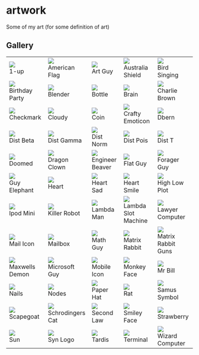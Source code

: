 artwork
=======

Some of my art (for some definition of art)

Gallery
-------



<table>
<tr>
    
    
<td>
<a href="https://raw.github.com/synesthesiam/artwork/master/svg/1-up.svg">
<img src="https://raw.github.com/synesthesiam/artwork/master/thumbs/1-up.jpg" />
</a><br />
1-up
</td>
    
    
<td>
<a href="https://raw.github.com/synesthesiam/artwork/master/svg/american_flag.svg">
<img src="https://raw.github.com/synesthesiam/artwork/master/thumbs/american_flag.jpg" />
</a><br />
American Flag
</td>
    
    
<td>
<a href="https://raw.github.com/synesthesiam/artwork/master/svg/art_guy.svg">
<img src="https://raw.github.com/synesthesiam/artwork/master/thumbs/art_guy.jpg" />
</a><br />
Art Guy
</td>
    
    
<td>
<a href="https://raw.github.com/synesthesiam/artwork/master/svg/australia_shield.svg">
<img src="https://raw.github.com/synesthesiam/artwork/master/thumbs/australia_shield.jpg" />
</a><br />
Australia Shield
</td>
    
    
<td>
<a href="https://raw.github.com/synesthesiam/artwork/master/svg/bird_singing.svg">
<img src="https://raw.github.com/synesthesiam/artwork/master/thumbs/bird_singing.jpg" />
</a><br />
Bird Singing
</td>
</tr>
<tr>
    
    
<td>
<a href="https://raw.github.com/synesthesiam/artwork/master/svg/birthday_party.svg">
<img src="https://raw.github.com/synesthesiam/artwork/master/thumbs/birthday_party.jpg" />
</a><br />
Birthday Party
</td>
    
    
<td>
<a href="https://raw.github.com/synesthesiam/artwork/master/svg/blender.svg">
<img src="https://raw.github.com/synesthesiam/artwork/master/thumbs/blender.jpg" />
</a><br />
Blender
</td>
    
    
<td>
<a href="https://raw.github.com/synesthesiam/artwork/master/svg/bottle.svg">
<img src="https://raw.github.com/synesthesiam/artwork/master/thumbs/bottle.jpg" />
</a><br />
Bottle
</td>
    
    
<td>
<a href="https://raw.github.com/synesthesiam/artwork/master/svg/brain.svg">
<img src="https://raw.github.com/synesthesiam/artwork/master/thumbs/brain.jpg" />
</a><br />
Brain
</td>
    
    
<td>
<a href="https://raw.github.com/synesthesiam/artwork/master/svg/charlie_brown.svg">
<img src="https://raw.github.com/synesthesiam/artwork/master/thumbs/charlie_brown.jpg" />
</a><br />
Charlie Brown
</td>
</tr>
<tr>
    
    
<td>
<a href="https://raw.github.com/synesthesiam/artwork/master/svg/checkmark.svg">
<img src="https://raw.github.com/synesthesiam/artwork/master/thumbs/checkmark.jpg" />
</a><br />
Checkmark
</td>
    
    
<td>
<a href="https://raw.github.com/synesthesiam/artwork/master/svg/cloudy.svg">
<img src="https://raw.github.com/synesthesiam/artwork/master/thumbs/cloudy.jpg" />
</a><br />
Cloudy
</td>
    
    
<td>
<a href="https://raw.github.com/synesthesiam/artwork/master/svg/coin.svg">
<img src="https://raw.github.com/synesthesiam/artwork/master/thumbs/coin.jpg" />
</a><br />
Coin
</td>
    
    
<td>
<a href="https://raw.github.com/synesthesiam/artwork/master/svg/crafty_emoticon.svg">
<img src="https://raw.github.com/synesthesiam/artwork/master/thumbs/crafty_emoticon.jpg" />
</a><br />
Crafty Emoticon
</td>
    
    
<td>
<a href="https://raw.github.com/synesthesiam/artwork/master/svg/dbern.svg">
<img src="https://raw.github.com/synesthesiam/artwork/master/thumbs/dbern.jpg" />
</a><br />
Dbern
</td>
</tr>
<tr>
    
    
<td>
<a href="https://raw.github.com/synesthesiam/artwork/master/svg/dist_beta.svg">
<img src="https://raw.github.com/synesthesiam/artwork/master/thumbs/dist_beta.jpg" />
</a><br />
Dist Beta
</td>
    
    
<td>
<a href="https://raw.github.com/synesthesiam/artwork/master/svg/dist_gamma.svg">
<img src="https://raw.github.com/synesthesiam/artwork/master/thumbs/dist_gamma.jpg" />
</a><br />
Dist Gamma
</td>
    
    
<td>
<a href="https://raw.github.com/synesthesiam/artwork/master/svg/dist_norm.svg">
<img src="https://raw.github.com/synesthesiam/artwork/master/thumbs/dist_norm.jpg" />
</a><br />
Dist Norm
</td>
    
    
<td>
<a href="https://raw.github.com/synesthesiam/artwork/master/svg/dist_pois.svg">
<img src="https://raw.github.com/synesthesiam/artwork/master/thumbs/dist_pois.jpg" />
</a><br />
Dist Pois
</td>
    
    
<td>
<a href="https://raw.github.com/synesthesiam/artwork/master/svg/dist_t.svg">
<img src="https://raw.github.com/synesthesiam/artwork/master/thumbs/dist_t.jpg" />
</a><br />
Dist T
</td>
</tr>
<tr>
    
    
<td>
<a href="https://raw.github.com/synesthesiam/artwork/master/svg/doomed.svg">
<img src="https://raw.github.com/synesthesiam/artwork/master/thumbs/doomed.jpg" />
</a><br />
Doomed
</td>
    
    
<td>
<a href="https://raw.github.com/synesthesiam/artwork/master/svg/dragon_clown.svg">
<img src="https://raw.github.com/synesthesiam/artwork/master/thumbs/dragon_clown.jpg" />
</a><br />
Dragon Clown
</td>
    
    
<td>
<a href="https://raw.github.com/synesthesiam/artwork/master/svg/engineer_beaver.svg">
<img src="https://raw.github.com/synesthesiam/artwork/master/thumbs/engineer_beaver.jpg" />
</a><br />
Engineer Beaver
</td>
    
    
<td>
<a href="https://raw.github.com/synesthesiam/artwork/master/svg/flat_guy.svg">
<img src="https://raw.github.com/synesthesiam/artwork/master/thumbs/flat_guy.jpg" />
</a><br />
Flat Guy
</td>
    
    
<td>
<a href="https://raw.github.com/synesthesiam/artwork/master/svg/forager_guy.svg">
<img src="https://raw.github.com/synesthesiam/artwork/master/thumbs/forager_guy.jpg" />
</a><br />
Forager Guy
</td>
</tr>
<tr>
    
    
<td>
<a href="https://raw.github.com/synesthesiam/artwork/master/svg/guy_elephant.svg">
<img src="https://raw.github.com/synesthesiam/artwork/master/thumbs/guy_elephant.jpg" />
</a><br />
Guy Elephant
</td>
    
    
<td>
<a href="https://raw.github.com/synesthesiam/artwork/master/svg/heart.svg">
<img src="https://raw.github.com/synesthesiam/artwork/master/thumbs/heart.jpg" />
</a><br />
Heart
</td>
    
    
<td>
<a href="https://raw.github.com/synesthesiam/artwork/master/svg/heart_sad.svg">
<img src="https://raw.github.com/synesthesiam/artwork/master/thumbs/heart_sad.jpg" />
</a><br />
Heart Sad
</td>
    
    
<td>
<a href="https://raw.github.com/synesthesiam/artwork/master/svg/heart_smile.svg">
<img src="https://raw.github.com/synesthesiam/artwork/master/thumbs/heart_smile.jpg" />
</a><br />
Heart Smile
</td>
    
    
<td>
<a href="https://raw.github.com/synesthesiam/artwork/master/svg/high_low_plot.svg">
<img src="https://raw.github.com/synesthesiam/artwork/master/thumbs/high_low_plot.jpg" />
</a><br />
High Low Plot
</td>
</tr>
<tr>
    
    
<td>
<a href="https://raw.github.com/synesthesiam/artwork/master/svg/ipod_mini.svg">
<img src="https://raw.github.com/synesthesiam/artwork/master/thumbs/ipod_mini.jpg" />
</a><br />
Ipod Mini
</td>
    
    
<td>
<a href="https://raw.github.com/synesthesiam/artwork/master/svg/killer_robot.svg">
<img src="https://raw.github.com/synesthesiam/artwork/master/thumbs/killer_robot.jpg" />
</a><br />
Killer Robot
</td>
    
    
<td>
<a href="https://raw.github.com/synesthesiam/artwork/master/svg/lambda_man.svg">
<img src="https://raw.github.com/synesthesiam/artwork/master/thumbs/lambda_man.jpg" />
</a><br />
Lambda Man
</td>
    
    
<td>
<a href="https://raw.github.com/synesthesiam/artwork/master/svg/lambda_slot_machine.svg">
<img src="https://raw.github.com/synesthesiam/artwork/master/thumbs/lambda_slot_machine.jpg" />
</a><br />
Lambda Slot Machine
</td>
    
    
<td>
<a href="https://raw.github.com/synesthesiam/artwork/master/svg/lawyer_computer.svg">
<img src="https://raw.github.com/synesthesiam/artwork/master/thumbs/lawyer_computer.jpg" />
</a><br />
Lawyer Computer
</td>
</tr>
<tr>
    
    
<td>
<a href="https://raw.github.com/synesthesiam/artwork/master/svg/mail_icon.svg">
<img src="https://raw.github.com/synesthesiam/artwork/master/thumbs/mail_icon.jpg" />
</a><br />
Mail Icon
</td>
    
    
<td>
<a href="https://raw.github.com/synesthesiam/artwork/master/svg/mailbox.svg">
<img src="https://raw.github.com/synesthesiam/artwork/master/thumbs/mailbox.jpg" />
</a><br />
Mailbox
</td>
    
    
<td>
<a href="https://raw.github.com/synesthesiam/artwork/master/svg/math_guy.svg">
<img src="https://raw.github.com/synesthesiam/artwork/master/thumbs/math_guy.jpg" />
</a><br />
Math Guy
</td>
    
    
<td>
<a href="https://raw.github.com/synesthesiam/artwork/master/svg/matrix_rabbit.svg">
<img src="https://raw.github.com/synesthesiam/artwork/master/thumbs/matrix_rabbit.jpg" />
</a><br />
Matrix Rabbit
</td>
    
    
<td>
<a href="https://raw.github.com/synesthesiam/artwork/master/svg/matrix_rabbit_guns.svg">
<img src="https://raw.github.com/synesthesiam/artwork/master/thumbs/matrix_rabbit_guns.jpg" />
</a><br />
Matrix Rabbit Guns
</td>
</tr>
<tr>
    
    
<td>
<a href="https://raw.github.com/synesthesiam/artwork/master/svg/maxwells_demon.svg">
<img src="https://raw.github.com/synesthesiam/artwork/master/thumbs/maxwells_demon.jpg" />
</a><br />
Maxwells Demon
</td>
    
    
<td>
<a href="https://raw.github.com/synesthesiam/artwork/master/svg/microsoft_guy.svg">
<img src="https://raw.github.com/synesthesiam/artwork/master/thumbs/microsoft_guy.jpg" />
</a><br />
Microsoft Guy
</td>
    
    
<td>
<a href="https://raw.github.com/synesthesiam/artwork/master/svg/mobile_icon.svg">
<img src="https://raw.github.com/synesthesiam/artwork/master/thumbs/mobile_icon.jpg" />
</a><br />
Mobile Icon
</td>
    
    
<td>
<a href="https://raw.github.com/synesthesiam/artwork/master/svg/monkey_face.svg">
<img src="https://raw.github.com/synesthesiam/artwork/master/thumbs/monkey_face.jpg" />
</a><br />
Monkey Face
</td>
    
    
<td>
<a href="https://raw.github.com/synesthesiam/artwork/master/svg/mr_bill.svg">
<img src="https://raw.github.com/synesthesiam/artwork/master/thumbs/mr_bill.jpg" />
</a><br />
Mr Bill
</td>
</tr>
<tr>
    
    
<td>
<a href="https://raw.github.com/synesthesiam/artwork/master/svg/nails.svg">
<img src="https://raw.github.com/synesthesiam/artwork/master/thumbs/nails.jpg" />
</a><br />
Nails
</td>
    
    
<td>
<a href="https://raw.github.com/synesthesiam/artwork/master/svg/nodes.svg">
<img src="https://raw.github.com/synesthesiam/artwork/master/thumbs/nodes.jpg" />
</a><br />
Nodes
</td>
    
    
<td>
<a href="https://raw.github.com/synesthesiam/artwork/master/svg/paper_hat.svg">
<img src="https://raw.github.com/synesthesiam/artwork/master/thumbs/paper_hat.jpg" />
</a><br />
Paper Hat
</td>
    
    
<td>
<a href="https://raw.github.com/synesthesiam/artwork/master/svg/rat.svg">
<img src="https://raw.github.com/synesthesiam/artwork/master/thumbs/rat.jpg" />
</a><br />
Rat
</td>
    
    
<td>
<a href="https://raw.github.com/synesthesiam/artwork/master/svg/samus_symbol.svg">
<img src="https://raw.github.com/synesthesiam/artwork/master/thumbs/samus_symbol.jpg" />
</a><br />
Samus Symbol
</td>
</tr>
<tr>
    
    
<td>
<a href="https://raw.github.com/synesthesiam/artwork/master/svg/scapegoat.svg">
<img src="https://raw.github.com/synesthesiam/artwork/master/thumbs/scapegoat.jpg" />
</a><br />
Scapegoat
</td>
    
    
<td>
<a href="https://raw.github.com/synesthesiam/artwork/master/svg/schrodingers_cat.svg">
<img src="https://raw.github.com/synesthesiam/artwork/master/thumbs/schrodingers_cat.jpg" />
</a><br />
Schrodingers Cat
</td>
    
    
<td>
<a href="https://raw.github.com/synesthesiam/artwork/master/svg/second_law.svg">
<img src="https://raw.github.com/synesthesiam/artwork/master/thumbs/second_law.jpg" />
</a><br />
Second Law
</td>
    
    
<td>
<a href="https://raw.github.com/synesthesiam/artwork/master/svg/smiley_face.svg">
<img src="https://raw.github.com/synesthesiam/artwork/master/thumbs/smiley_face.jpg" />
</a><br />
Smiley Face
</td>
    
    
<td>
<a href="https://raw.github.com/synesthesiam/artwork/master/svg/strawberry.svg">
<img src="https://raw.github.com/synesthesiam/artwork/master/thumbs/strawberry.jpg" />
</a><br />
Strawberry
</td>
</tr>
<tr>
    
    
<td>
<a href="https://raw.github.com/synesthesiam/artwork/master/svg/sun.svg">
<img src="https://raw.github.com/synesthesiam/artwork/master/thumbs/sun.jpg" />
</a><br />
Sun
</td>
    
    
<td>
<a href="https://raw.github.com/synesthesiam/artwork/master/svg/syn_logo.svg">
<img src="https://raw.github.com/synesthesiam/artwork/master/thumbs/syn_logo.jpg" />
</a><br />
Syn Logo
</td>
    
    
<td>
<a href="https://raw.github.com/synesthesiam/artwork/master/svg/tardis.svg">
<img src="https://raw.github.com/synesthesiam/artwork/master/thumbs/tardis.jpg" />
</a><br />
Tardis
</td>
    
    
<td>
<a href="https://raw.github.com/synesthesiam/artwork/master/svg/terminal.svg">
<img src="https://raw.github.com/synesthesiam/artwork/master/thumbs/terminal.jpg" />
</a><br />
Terminal
</td>
    
    
<td>
<a href="https://raw.github.com/synesthesiam/artwork/master/svg/wizard_computer.svg">
<img src="https://raw.github.com/synesthesiam/artwork/master/thumbs/wizard_computer.jpg" />
</a><br />
Wizard Computer
</td>
</tr>
<tr>
</tr>
</table>
